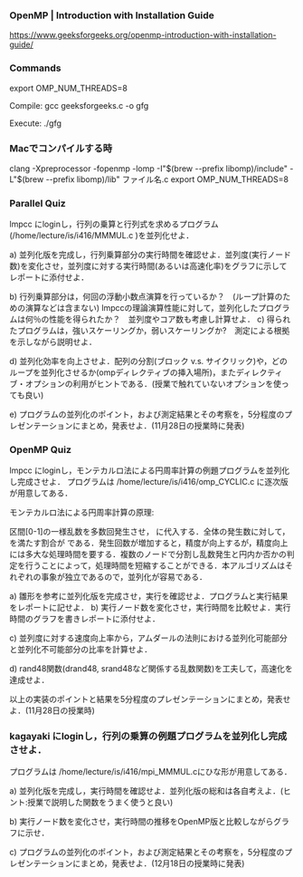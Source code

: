 ### OpenMP | Introduction with Installation Guide
https://www.geeksforgeeks.org/openmp-introduction-with-installation-guide/

### Commands
export OMP_NUM_THREADS=8

Compile: 
gcc geeksforgeeks.c -o gfg

Execute:
./gfg

### Macでコンパイルする時

clang -Xpreprocessor -fopenmp -lomp -I"$(brew --prefix libomp)/include" -L"$(brew --prefix libomp)/lib" ファイル名.c
export OMP_NUM_THREADS=8

### Parallel Quiz
lmpcc にloginし，行列の乗算と行列式を求めるプログラム (/home/lecture/is/i416/MMMUL.c )を並列化せよ．

a) 並列化版を完成し，行列乗算部分の実行時間を確認せよ．並列度(実行ノード数)を変化させ，並列度に対する実行時間(あるいは高速化率)をグラフに示してレポートに添付せよ．

b) 行列乗算部分は，何回の浮動小数点演算を行っているか？　(ループ計算のための演算などは含まない)
lmpccの理論演算性能に対して，並列化したプログラムは何％の性能を得られたか？　並列度やコア数も考慮し計算せよ．
c) 得られたプログラムは，強いスケーリングか，弱いスケーリングか?　測定による根拠を示しながら説明せよ．

d) 並列化効率を向上させよ．配列の分割(ブロック v.s. サイクリック)や，どのループを並列化させるか(ompディレクティブの挿入場所)，またディレクティブ・オプションの利用がヒントである．(授業で触れていないオプションを使っても良い)

e) プログラムの並列化のポイント，および測定結果とその考察を，5分程度のプレゼンテーションにまとめ，発表せよ．(11月28日の授業時に発表)


### OpenMP Quiz
lmpcc にloginし，モンテカルロ法による円周率計算の例題プログラムを並列化し完成させよ．
プログラムは /home/lecture/is/i416/omp_CYCLIC.c に逐次版が用意してある．

モンテカルロ法による円周率計算の原理:

区間[0-1]の一様乱数を多数回発生させ，  に代入する．全体の発生数に対して， を満たす割合が である．発生回数が増加すると，精度が向上するが，精度向上には多大な処理時間を要する．複数のノードで分割し乱数発生と円内か否かの判定を行うことによって，処理時間を短縮することができる．本アルゴリズムはそれぞれの事象が独立であるので，並列化が容易である．

a) 雛形を参考に並列化版を完成させ，実行を確認せよ．プログラムと実行結果をレポートに記せよ．
b) 実行ノード数を変化させ，実行時間を比較せよ．実行時間のグラフを書きレポートに添付せよ．

c) 並列度に対する速度向上率から，アムダールの法則における並列化可能部分と並列化不可能部分の比率を計算せよ．

d) rand48関数(drand48, srand48など関係する乱数関数)を工夫して，高速化を達成せよ．

以上の実装のポイントと結果を5分程度のプレゼンテーションにまとめ，発表せよ．(11月28日の授業時)


### kagayaki にloginし，行列の乗算の例題プログラムを並列化し完成させよ．
プログラムは /home/lecture/is/i416/mpi_MMMUL.cにひな形が用意してある．


a) 並列化版を完成し，実行時間を確認せよ．並列化版の総和は各自考えよ．(ヒント:授業で説明した関数をうまく使うと良い)

b) 実行ノード数を変化させ，実行時間の推移をOpenMP版と比較しながらグラフに示せ．

c) プログラムの並列化のポイント，および測定結果とその考察を，5分程度のプレゼンテーションにまとめ，発表せよ．(12月18日の授業時に発表)